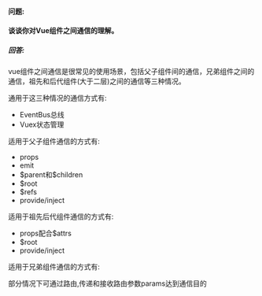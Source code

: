 #### 问题:

#### 谈谈你对Vue组件之间通信的理解。



##### 回答:

vue组件之间通信是很常见的使用场景，包括父子组件间的通信，兄弟组件之间的通信，祖先和后代组件(大于二层)之间的通信等三种情况。



通用于这三种情况的通信方式有:

- EventBus总线
- Vuex状态管理



适用于父子组件通信的方式有:

- props
- emit
- \$parent和\$children
- \$root
- \$refs
- provide/inject



适用于祖先后代组件通信的方式有:

- props配合\$attrs
- \$root
- provide/inject



适用于兄弟组件通信的方式有:

部分情况下可通过路由,传递和接收路由参数params达到通信目的